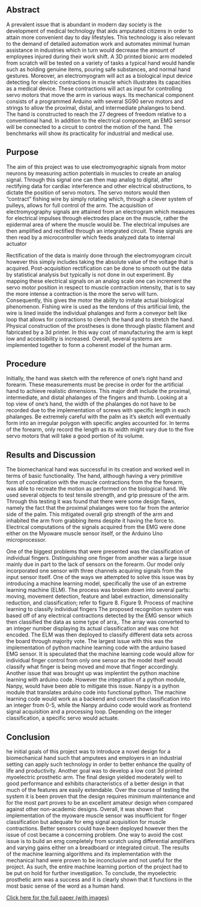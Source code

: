 <h2>Abstract</h2>
<p>A prevalent issue that is abundant in modern day society is the development of medical technology that aids amputated citizens in order to attain more convenient day to day lifestyles. This technology is also relevant to the demand of detailed automation work and automates minimal human assistance in industries which in turn would decrease the amount of employees injured during their work shift. A 3D printed bionic arm modeled from scratch will be tested on a variety of tasks a typical hand would handle such as holding genuine items, pouring safe substances, and normal hand gestures. Moreover, an electromyogram will act as a biological input device detecting for electric contractions in muscle which illustrates its capacities as a medical device. These contractions will act as input for controlling servo motors that move the arm in various ways. Its mechanical component consists of a programmed Arduino with several SG90 servo motors and strings to allow the proximal, distal, and intermediate phalanges to bend. The hand is constructed to reach the 27 degrees of freedom relative to a conventional hand. In addition to the electrical component, an EMG sensor will be connected to a circuit to control the motion of the hand. The benchmarks will show its practicality for industrial and medical use.
</p>
<h2>Purpose</h2>
<p>The aim of this project was to use electromyographic signals from motor neurons by measuring action potentials in muscles to create an analog signal. Through this signal one can then map analog to digital, after rectifying data for cardiac interference and other electrical obstructions, to dictate the position of servo motors. The servo motors would then “contract” fishing wire by simply rotating which, through a clever system of pulleys, allows for full control of the arm. The acquisition of electromyography signals are attained from an electrogram which measures for electrical impulses through electrodes place on the muscle, rather the epidermal area of where the muscle would be. The electrical impulses are then amplified and rectified through an integrated circuit. These signals are then read by a microcontroller which feeds analyzed data to internal actuator</p>
<p>Rectification of the data is mainly done through the electromyogram circuit however this simply includes taking the absolute value of the voltage that is acquired. Post-acquisition rectification can be done to smooth out the data by statistical analysis but typically is not done in out experiment. By mapping these electrical signals on an analog scale one can increment the servo motor position in respect to muscle contraction intensity, that is to say the more intense a contraction is the more the servo will turn. Consequently, this gives the motor the ability to imitate actual biological phenomenon. Fishing wire is used as the tendons of this artificial limb, the wire is lined inside the individual phalanges and form a conveyor belt like loop that allows for contractions to clench the hand and to stretch the hand. Physical construction of the prostheses is done through plastic filament and fabricated by a 3d printer. In this way cost of manufacturing the arm is kept low and accessibility is increased. Overall, several systems are implemented together to form a coherent model of the human arm.</p>
<h2>Procedure</h2>
  <p>Initially, the hand was sketch with the reference of one’s right hand and forearm. These measurements must be precise in order for the artificial hand to achieve realistic dimensions. This major draft include the proximal, intermediate, and distal phalanges of the fingers and thumb. Looking at a top view of one’s hand, the width of the phalanges do not have to be recorded due to the implementation of screws with specific length in each phalanges. Be extremely careful with the palm as it’s sketch will eventually form into an irregular polygon with specific angles accounted for. In terms of the forearm, only record the length as its width might vary due to the five servo motors that will take a good portion of its volume.
</p>

<h2>Results and Discussion </h2>
  <p>The biomechanical hand was successful in its creation and worked well in terms of basic functionality. The hand, although having a very primitive form of coordination with the muscle contractions from the the forearm, was able to recreate the motion as performed on the biological hand. We used several objects to test tensile strength, and grip pressure of the arm. Through this testing it was found that there were some design flaws, namely the fact that the proximal  phalanges were too far from the anterior side of the palm. This mitigated overall grip strength of the arm and inhabited the arm from grabbing items despite it having the force to. 
Electrical computations of the signals acquired from the EMG were done either on the Myoware muscle sensor itself, or the Arduino Uno microprocessor.
</p>
<p>
  One of the biggest problems that were presented was the classification of individual fingers. Distinguishing one finger from another was a large issue mainly due in part to the lack of sensors on the forearm. Our model only incorporated one sensor with three channels acquiring signals from the input sensor itself. One of the ways we attempted to solve this issue was by introducing a machine learning model, specifically the use of an extreme learning machine (ELM). The process was broken down into several parts: moving, movement detection, feature and label extraction, dimensionality reduction, and classification; refer to figure 8.
Figure 9. Process of machine learning to classify individual fingers
The proposed recognition system was based off of any electrical contractions detected by the EMG sensor which then classified the data as some type of arra,. The array was converted to an integer number displaying its actual classification and was one hot encoded. The ELM was then deployed to classify different data sets across the board through majority vote. The largest issue with this was the implementation of python machine learning code with the arduino based EMG sensor. It is speculated that the machine learning code would allow for individual finger control from only one sensor as the model itself would classify what finger is being moved and move that finger accordingly. Another issue that was brought up was implentint the python machine learning with arduino code. However the integration of a python module, Nanpy, would have been able to mitigate this issue. Nanpy is a python module that translates arduino code into functional python. The machine learning code would work as a backend and convert the classification into an integer from 0-5, while the Nanpy arduino code would work as frontend signal acquisition and a processing loop. Depending on the integer classification, a specific servo would actuate.
  </p>
<h2>Conclusion</h2>
  <p>he initial goals of this project was to introduce a novel design for a biomechanical hand such that amputees and employers in an industrial setting can apply such technology in order to better enhance the quality of life and productivity. Another goal was to develop a low cost 3d printed myoelectric prosthetic arm. The final design yielded moderately well to good performance and exhibits characteristics of a better design in that much of the features are easily extendable. Over the course of testing the system it is been proven that the design requires minimum maintenance and for the most part proves to be an excellent amateur design when compared against other non-academic designs. Overall, it was shown that implementation of the myoware muscle sensor was insufficient for finger classification but adequate for emg signal acquisition for muscle contractions. Better sensors could have been deployed however then the issue of cost became a concerning problem. One way to avoid the cost issue is to build an emg completely from scratch using differential amplifiers and varying gains either on a breadboard or integrated circuit. The results of the machine learning algorithms and its implementation with the mechanical hand were proven to be inconclusive and not useful for the project. As such, the entire machine learning portion of the project had to be put on hold for further investigation. To conclude, the myoelectric prosthetic arm was a success and it is clearly shown that it functions in the most basic sense of the word as a human hand.
</p>



<a href='https://docs.google.com/document/d/1BGWByeF-VUokjxzNBKsHKiJcvoc7TiH_eAW1-0QYPF4/edit?usp=sharing'>Click here for the full paper (with images)</a>
